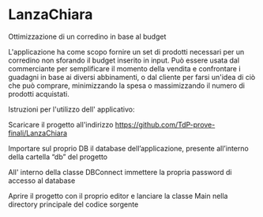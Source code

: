 # LanzaChiara
Ottimizzazione di un corredino in base al budget 

L'applicazione ha come scopo fornire un set di prodotti necessari per un corredino non sforando il budget inserito in input.
Può essere usata dal commerciante per semplificare il momento della vendita e confrontare i guadagni in base ai diversi abbinamenti, 
o dal cliente per farsi un'idea di ciò che può comprare, minimizzando la spesa o massimizzando il numero di prodotti acquistati.



Istruzioni per l'utilizzo dell' applicativo:


Scaricare il progetto all'indirizzo https://github.com/TdP-prove-finali/LanzaChiara

Importare sul proprio DB  il database dell’applicazione, presente all’interno della cartella “db” del progetto

All' interno della classe DBConnect immettere la propria password di accesso al database

Aprire il progetto con il proprio editor e lanciare la classe Main nella directory principale del codice sorgente
